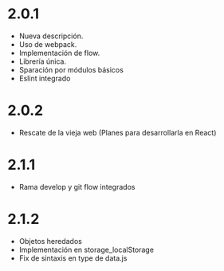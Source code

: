 # 2.0.1

- Nueva descripción.
- Uso de webpack.
- Implementación de flow.
- Librería única.
- Sparación por módulos básicos
- Eslint integrado

# 2.0.2

- Rescate de la vieja web (Planes para desarrollarla en React)

# 2.1.1

- Rama develop y git flow integrados

# 2.1.2

- Objetos heredados
- Implementación en storage_localStorage
- Fix de sintaxis en type de data.js
